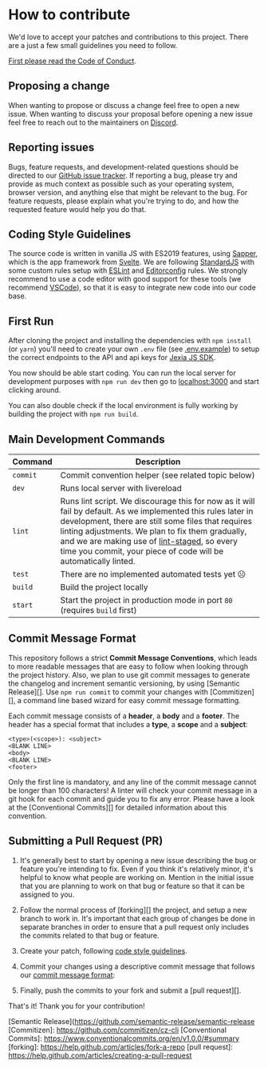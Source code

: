 # How to contribute #

We'd love to accept your patches and contributions to this project. There are
a just a few small guidelines you need to follow.

[First please read the Code of Conduct](./CODE_OF_CONDUCT.md).

## Proposing a change ##

When wanting to propose or discuss a change feel free to open a new issue.
When wanting to discuss your proposal before opening a new issue feel free
to reach out to the maintainers on [Discord][].

## Reporting issues ##

Bugs, feature requests, and development-related questions should be directed to
our [GitHub issue tracker][]. If reporting a bug, please try and provide as much
context as possible such as your operating system, browser version, and anything
else that might be relevant to the bug. For feature requests, please explain what
you're trying to do, and how the requested feature would help you do that.

## Coding Style Guidelines

The source code is written in vanilla JS with ES2019 features, using [Sapper][],
which is the app framework from [Svelte][]. We are following [StandardJS][] with
some custom rules setup with [ESLint][] and [Editorconfig][] rules. We strongly
recommend to use a code editor with good support for these tools (we recommend
[VSCode][]), so that it is easy to integrate new code into our code base.

## First Run

After cloning the project and installing the dependencies with `npm install`
(or `yarn`) you'll need to create your own `.env` file (see [.env.example][]) to
setup the correct endpoints to the API and api keys for [Jexia JS SDK][].

You now should be able start coding. You can run the local server for development
purposes with `npm run dev` then go to [localhost:3000](http://localhost:3000)
and start clicking around.

You can also double check if the local environment is fully working by building the
project with `npm run build`.

## Main Development Commands

Command | Description
------------------ | -----------
`commit` | Commit convention helper (see related topic below)
`dev` | Runs local server with livereload
`lint` | Runs lint script. We discourage this for now as it will fail by default. As we implemented this rules later in development, there are still some files that requires linting adjustments. We plan to fix them gradually, and we are making use of [lint-staged][], so every time you commit, your piece of code will be automatically linted.
`test` | There are no implemented automated tests yet ☹️
`build` | Build the project locally
`start` | Start the project in production mode in port `80` (requires `build` first)

## Commit Message Format

This repository follows a strict **Commit Message Conventions**, which leads to more
readable messages that are easy to follow when looking through the project history.
Also, we plan to use git commit messages to generate the changelog and increment
semantic versioning, by using [Semantic Release][]. Use `npm run commit` to commit your
changes with [Commitizen][], a command line based wizard for easy commit message
formatting.

Each commit message consists of a **header**, a **body** and a **footer**. The header
has a special format that includes a **type**, a **scope** and a **subject**:

```
<type>(<scope>): <subject>
<BLANK LINE>
<body>
<BLANK LINE>
<footer>
```

Only the first line is mandatory, and any line of the commit message cannot be longer
than 100 characters! A linter will check your commit message in a git hook for each
commit and guide you to fix any error. Please have a look at the
[Conventional Commits][] for detailed information about this convention.

## Submitting a Pull Request (PR)

  1. It's generally best to start by opening a new issue describing the bug or
     feature you're intending to fix. Even if you think it's relatively minor,
     it's helpful to know what people are working on. Mention in the initial
     issue that you are planning to work on that bug or feature so that it can
     be assigned to you.

  1. Follow the normal process of [forking][] the project, and setup a new
     branch to work in. It's important that each group of changes be done in
     separate branches in order to ensure that a pull request only includes the
     commits related to that bug or feature.

  1. Create your patch, following [code style guidelines](#coding-style-guidelines).

  1. Commit your changes using a descriptive commit message that follows our [commit message format](#commit-message-format):

  1. Finally, push the commits to your fork and submit a [pull request][].

That's it! Thank you for your contribution!

[Discord]: https://chat.jexia.com
[Jexia JS SDK]: https://github.com/jexia/jexia-sdk-js
[.env.example]: ../.env.example
[Sapper]: https://sapper.svelte.dev
[Svelte]: https://svelte.dev
[StandardJS]: https://standardjs.com
[ESLint]: https://eslint.org
[Editorconfig]: http://editorconfig.org
[VSCode]: https://code.visualstudio.com
[GitHub issue tracker]: https://github.com/runme-io/website/issues
[lint-staged]: https://github.com/okonet/lint-staged
[Semantic Release](https://github.com/semantic-release/semantic-release
[Commitizen]: https://github.com/commitizen/cz-cli
[Conventional Commits]: https://www.conventionalcommits.org/en/v1.0.0/#summary
[forking]: https://help.github.com/articles/fork-a-repo
[pull request]: https://help.github.com/articles/creating-a-pull-request
